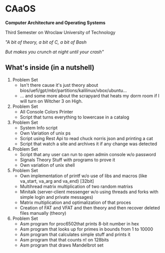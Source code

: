 # CAaOS
**Computer Architecture and Operating Systems**

Third Semester on Wroclaw University of Technology

*"A bit of theory, a bit of C, a bit of Bash*

*But makes you crunch at night until your crash"*

## What's inside (in a nutshell)

1. Problem Set
    - Isn't there cause it's just theory about bios/uefi/gpt/mbr/partitions/kalilinux/vbox/ubuntu...
    - ... and some more about the scrapyard that heats my dorm room if I will turn on Witcher 3 on High.
2. Problem Set
    - All Console Colors Printer
    - Script that turns everything to lowercase in a catalog
3. Problem Set
    - System Info script
    - Own Variation of unix ps
    - Script using Rest Api to read chuck norris json and printing a cat
    - Script that watch a site and archives it if any change was detected
4. Problem Set
    - Script that any user can run to open admin console w/o password
    - Signals Theory Stuff with programs to prove it
    - Own variation of unix shell
5. Problem Set
    - Own implementation of printf w/o use of libs and macros (like va_start, va_arg and va_end) [32bit]
    - Multihread matrix multiplication of two random matrixs
    - Minitalk (server-client messenger w/o using threads and forks with simple login and private messages)
    - Matrix multiplication and optimalization of that proces
    - Creation of FAT and VFAT and then theory and then recover deleted files manually (theory)
6. Problem Set
    - Asm program for proc6502that prints 8-bit number in hex
    - Asm program that looks up for primes in bounds from 1 to 10000
    - Asm program that calculates simple stuff and prints it
    - Asm program that that counts n! on 128bits
    - Asm program that draws Mandelbrot set
